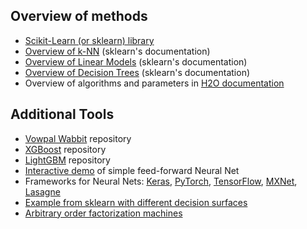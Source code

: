 ## Overview of methods
- [Scikit-Learn (or sklearn) library](https://scikit-learn.org/stable/)
- [Overview of k-NN](https://scikit-learn.org/stable/modules/neighbors.html) (sklearn's documentation)
- [Overview of Linear Models](https://scikit-learn.org/stable/modules/linear_model.html) (sklearn's documentation)
- [Overview of Decision Trees](https://scikit-learn.org/stable/modules/tree.html) (sklearn's documentation)
- Overview of algorithms and parameters in [H2O documentation](http://docs.h2o.ai/h2o/latest-stable/h2o-docs/data-science.html)  

## Additional Tools
- [Vowpal Wabbit](https://github.com/VowpalWabbit/vowpal_wabbit) repository
- [XGBoost](https://github.com/dmlc/xgboost) repository
- [LightGBM](https://github.com/Microsoft/LightGBM) repository
- [Interactive demo](http://playground.tensorflow.org/#activation=tanh&batchSize=10&dataset=circle&regDataset=reg-plane&learningRate=0.03&regularizationRate=0&noise=0&networkShape=4,2&seed=0.02024&showTestData=false&discretize=false&percTrainData=50&x=true&y=true&xTimesY=false&xSquared=false&ySquared=false&cosX=false&sinX=false&cosY=false&sinY=false&collectStats=false&problem=classification&initZero=false&hideText=false) of simple feed-forward Neural Net
- Frameworks for Neural Nets: [Keras](https://keras.io/), [PyTorch](https://pytorch.org/), [TensorFlow](https://www.tensorflow.org/), [MXNet](https://mxnet.apache.org/versions/1.8.0/), [Lasagne](https://lasagne.readthedocs.io/en/latest/)
- [Example from sklearn with different decision surfaces](https://scikit-learn.org/stable/auto_examples/classification/plot_classifier_comparison.html)
- [Arbitrary order factorization machines](https://github.com/geffy/tffm)
